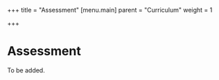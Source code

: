 +++
title = "Assessment"
[menu.main]
parent = "Curriculum"
weight = 1

+++
# Assessment

To be added.